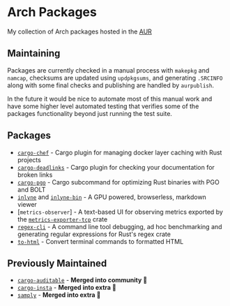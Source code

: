# Arch Packages

My collection of Arch packages hosted in the [AUR](https://aur.archlinux.org)

## Maintaining

Packages are currently checked in a manual process with `makepkg` and `namcap`,
checksums are updated using `updpkgsums`, and generating `.SRCINFO` along with
some final checks and publishing are handled by `aurpublish`.

In the future it would be nice to automate most of this manual work and have
some higher level automated testing that verifies some of the packages
functionality beyond just running the test suite.

## Packages

- [`cargo-chef`](https://aur.archlinux.org/packages/cargo-chef) - Cargo plugin for managing docker layer caching with Rust projects
- [`cargo-deadlinks`](https://aur.archlinux.org/packages/cargo-deadlinks) - Cargo plugin for checking your documentation for broken links
- [`cargo-pgo`](https://aur.archlinux.org/packages/cargo-pgo) - Cargo subcommand for optimizing Rust binaries with PGO and BOLT
- [`inlyne`](https://aur.archlinux.org/packages/inlyne) and [`inlyne-bin`](https://aur.archlinux.org/packages/inlyne-bin) - A GPU powered, browserless, markdown viewer
- [`metrics-observer`] - A text-based UI for observing metrics exported by the [`metrics-exporter-tcp`](https://docs.rs/metrics-exporter-tcp/0.9.0/metrics_exporter_tcp/) crate
- [`regex-cli`](https://aur.archlinux.org/packages/regex-cli) - A command line tool debugging, ad hoc benchmarking and generating regular expressions for Rust's regex crate
- [`to-html`](https://github.com/Aloso/to-html) - Convert terminal commands to formatted HTML

## Previously Maintained

- [`cargo-auditable`](https://archlinux.org/packages/community/x86_64/cargo-auditable/) - **Merged into community 🎉**
- [`cargo-insta`](https://archlinux.org/packages/extra/x86_64/cargo-insta/) - **Merged into extra 🎉**
- [`samply`](https://archlinux.org/packages/extra/x86_64/samply/) - **Merged into extra 🎉**
